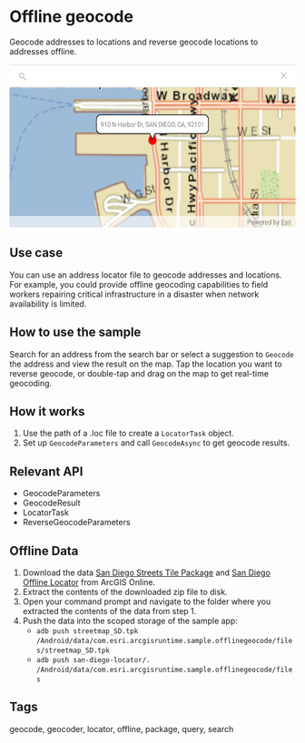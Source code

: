 # Offline geocode

Geocode addresses to locations and reverse geocode locations to addresses offline.

![Image of offline geocode](offline-geocode.png)

## Use case

You can use an address locator file to geocode addresses and locations. For example, you could provide offline geocoding capabilities to field workers repairing critical infrastructure in a disaster when network availability is limited.

## How to use the sample

Search for an address from the search bar or select a suggestion to `Geocode` the address and view the result on the map. Tap the location you want to reverse geocode, or double-tap and drag on the map to get real-time geocoding.

## How it works

1. Use the path of a .loc file to create a `LocatorTask` object.
2. Set up `GeocodeParameters` and call `GeocodeAsync` to get geocode results.

## Relevant API

* GeocodeParameters
* GeocodeResult
* LocatorTask
* ReverseGeocodeParameters

## Offline Data

1. Download the data [San Diego Streets Tile Package](http://www.arcgis.com/home/item.html?id=1330ab96ac9c40a49e59650557f2cd63) and [San Diego Offline Locator](http://www.arcgis.com/home/item.html?id=344e3b12368543ef84045ef9aa3c32ba) from ArcGIS Online.
2. Extract the contents of the downloaded zip file to disk.
3. Open your command prompt and navigate to the folder where you extracted the contents of the data from step 1.
4. Push the data into the scoped storage of the sample app:
 	* `adb push streetmap_SD.tpk /Android/data/com.esri.arcgisruntime.sample.offlinegeocode/files/streetmap_SD.tpk`
	* `adb push san-diego-locator/. /Android/data/com.esri.arcgisruntime.sample.offlinegeocode/files`

## Tags

geocode, geocoder, locator, offline, package, query, search
